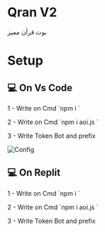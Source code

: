 # Qran V2

<p>بوت قرأن مميز</p>

# Setup

<h2> 💻 On Vs Code </h2>

<p> 1 - Write on Cmd `npm i ` </p>

<p> 2 - Write on Cmd `npm i aoi.js ` </p>

<p> 3 - Write Token Bot and prefix </p>

<img src = "https://cdn.discordapp.com/attachments/807496723358154764/860158471155875840/unknown.png" alt = "Config" >

<h2> 💻 On Replit </h2>

<p> 1 - Write on Cmd `npm i ` </p>

<p> 2 - Write on Cmd `npm i aoi.js ` </p>

<p> 3 - Write Token Bot and prefix </p>

<iframe frameborder="" width="100%" height="500px" scr="https://replit.com/@PowerGamer12/qrn-v2?embed=true"></iframe>


